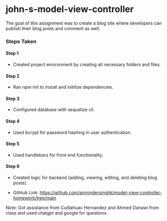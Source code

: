 # john-s-model-view-controller
The goal of this assignment was to create a blog site where developers can publish their blog posts and comment as well.

### Steps Taken

#### Step 1 
- Created project environment by creating all necessary folders and files.

#### Step 2
- Ran npm init to install and initilize dependencies.

#### Step 3
- Configured database with sequelize cli.

#### Step 4
- Used bcrypt for password hashing in user authentication.

#### Step 5
- Used handlebars for front end functionality.

#### Step 6
- Created logic for backend (adding, viewing, editing, and deleting blog posts).


- GitHub Link: https://github.com/amnindersinghk/model-view-controller-homework/tree/main


Note: Got assistance from Cuitlahuac Hernandez and Ahmed Danawi from class and used chatgpt and google for questions.
